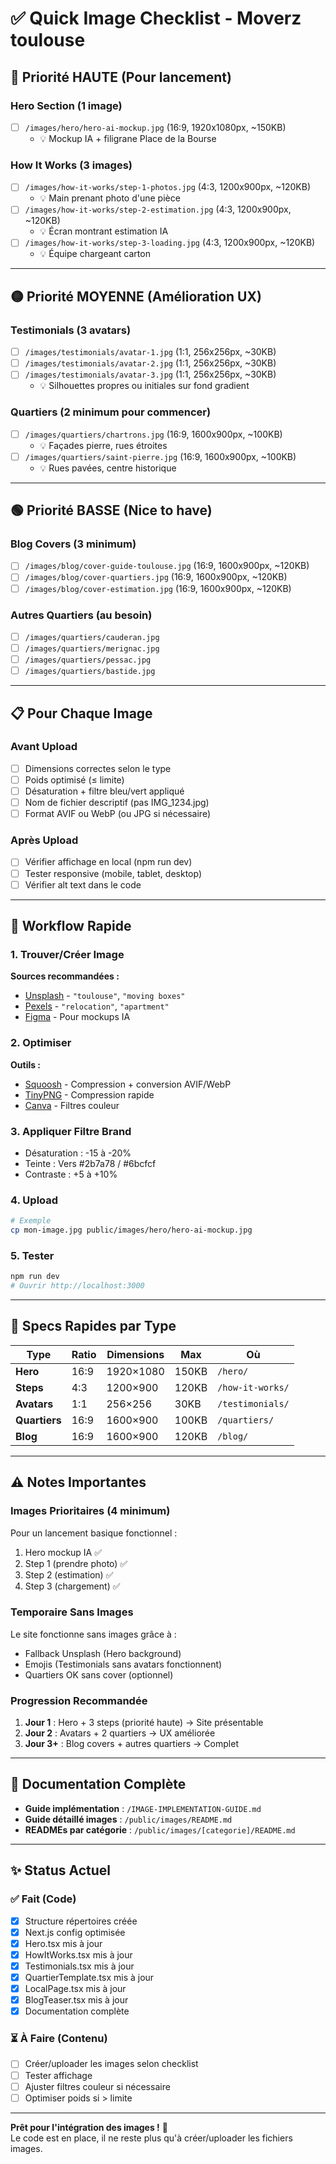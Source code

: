 # ✅ Quick Image Checklist - Moverz toulouse

## 🎯 Priorité HAUTE (Pour lancement)

### Hero Section (1 image)
- [ ] `/images/hero/hero-ai-mockup.jpg` (16:9, 1920x1080px, ~150KB)
  - 💡 Mockup IA + filigrane Place de la Bourse

### How It Works (3 images)
- [ ] `/images/how-it-works/step-1-photos.jpg` (4:3, 1200x900px, ~120KB)
  - 💡 Main prenant photo d'une pièce
- [ ] `/images/how-it-works/step-2-estimation.jpg` (4:3, 1200x900px, ~120KB)
  - 💡 Écran montrant estimation IA
- [ ] `/images/how-it-works/step-3-loading.jpg` (4:3, 1200x900px, ~120KB)
  - 💡 Équipe chargeant carton

---

## 🟡 Priorité MOYENNE (Amélioration UX)

### Testimonials (3 avatars)
- [ ] `/images/testimonials/avatar-1.jpg` (1:1, 256x256px, ~30KB)
- [ ] `/images/testimonials/avatar-2.jpg` (1:1, 256x256px, ~30KB)
- [ ] `/images/testimonials/avatar-3.jpg` (1:1, 256x256px, ~30KB)
  - 💡 Silhouettes propres ou initiales sur fond gradient

### Quartiers (2 minimum pour commencer)
- [ ] `/images/quartiers/chartrons.jpg` (16:9, 1600x900px, ~100KB)
  - 💡 Façades pierre, rues étroites
- [ ] `/images/quartiers/saint-pierre.jpg` (16:9, 1600x900px, ~100KB)
  - 💡 Rues pavées, centre historique

---

## 🟢 Priorité BASSE (Nice to have)

### Blog Covers (3 minimum)
- [ ] `/images/blog/cover-guide-toulouse.jpg` (16:9, 1600x900px, ~120KB)
- [ ] `/images/blog/cover-quartiers.jpg` (16:9, 1600x900px, ~120KB)
- [ ] `/images/blog/cover-estimation.jpg` (16:9, 1600x900px, ~120KB)

### Autres Quartiers (au besoin)
- [ ] `/images/quartiers/cauderan.jpg`
- [ ] `/images/quartiers/merignac.jpg`
- [ ] `/images/quartiers/pessac.jpg`
- [ ] `/images/quartiers/bastide.jpg`

---

## 📋 Pour Chaque Image

### Avant Upload
- [ ] Dimensions correctes selon le type
- [ ] Poids optimisé (≤ limite)
- [ ] Désaturation + filtre bleu/vert appliqué
- [ ] Nom de fichier descriptif (pas IMG_1234.jpg)
- [ ] Format AVIF ou WebP (ou JPG si nécessaire)

### Après Upload
- [ ] Vérifier affichage en local (npm run dev)
- [ ] Tester responsive (mobile, tablet, desktop)
- [ ] Vérifier alt text dans le code

---

## 🚀 Workflow Rapide

### 1. Trouver/Créer Image
**Sources recommandées :**
- [Unsplash](https://unsplash.com/) - `"toulouse"`, `"moving boxes"`
- [Pexels](https://www.pexels.com/) - `"relocation"`, `"apartment"`
- [Figma](https://figma.com) - Pour mockups IA

### 2. Optimiser
**Outils :**
- [Squoosh](https://squoosh.app/) - Compression + conversion AVIF/WebP
- [TinyPNG](https://tinypng.com/) - Compression rapide
- [Canva](https://www.canva.com/) - Filtres couleur

### 3. Appliquer Filtre Brand
- Désaturation : -15 à -20%
- Teinte : Vers #2b7a78 / #6bcfcf
- Contraste : +5 à +10%

### 4. Upload
```bash
# Exemple
cp mon-image.jpg public/images/hero/hero-ai-mockup.jpg
```

### 5. Tester
```bash
npm run dev
# Ouvrir http://localhost:3000
```

---

## 🎨 Specs Rapides par Type

| Type | Ratio | Dimensions | Max | Où |
|------|-------|------------|-----|-----|
| **Hero** | 16:9 | 1920×1080 | 150KB | `/hero/` |
| **Steps** | 4:3 | 1200×900 | 120KB | `/how-it-works/` |
| **Avatars** | 1:1 | 256×256 | 30KB | `/testimonials/` |
| **Quartiers** | 16:9 | 1600×900 | 100KB | `/quartiers/` |
| **Blog** | 16:9 | 1600×900 | 120KB | `/blog/` |

---

## ⚠️ Notes Importantes

### Images Prioritaires (4 minimum)
Pour un lancement basique fonctionnel :
1. Hero mockup IA ✅
2. Step 1 (prendre photo) ✅
3. Step 2 (estimation) ✅
4. Step 3 (chargement) ✅

### Temporaire Sans Images
Le site fonctionne sans images grâce à :
- Fallback Unsplash (Hero background)
- Emojis (Testimonials sans avatars fonctionnent)
- Quartiers OK sans cover (optionnel)

### Progression Recommandée
1. **Jour 1** : Hero + 3 steps (priorité haute) → Site présentable
2. **Jour 2** : Avatars + 2 quartiers → UX améliorée
3. **Jour 3+** : Blog covers + autres quartiers → Complet

---

## 🔗 Documentation Complète

- **Guide implémentation** : `/IMAGE-IMPLEMENTATION-GUIDE.md`
- **Guide détaillé images** : `/public/images/README.md`
- **READMEs par catégorie** : `/public/images/[categorie]/README.md`

---

## ✨ Status Actuel

### ✅ Fait (Code)
- [x] Structure répertoires créée
- [x] Next.js config optimisée
- [x] Hero.tsx mis à jour
- [x] HowItWorks.tsx mis à jour
- [x] Testimonials.tsx mis à jour
- [x] QuartierTemplate.tsx mis à jour
- [x] LocalPage.tsx mis à jour
- [x] BlogTeaser.tsx mis à jour
- [x] Documentation complète

### ⏳ À Faire (Contenu)
- [ ] Créer/uploader les images selon checklist
- [ ] Tester affichage
- [ ] Ajuster filtres couleur si nécessaire
- [ ] Optimiser poids si > limite

---

**Prêt pour l'intégration des images !** 🎉  
Le code est en place, il ne reste plus qu'à créer/uploader les fichiers images.

